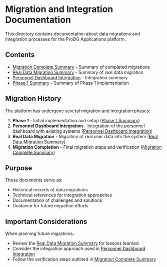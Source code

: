 # Migration and Integration Documentation

This directory contains documentation about data migrations and integration processes for the ProDG Applications platform.

## Contents

- [Migration Complete Summary](./MIGRATION_COMPLETE_SUMMARY.md) - Summary of completed migrations
- [Real Data Migration Summary](./REAL_DATA_MIGRATION_SUMMARY.md) - Summary of real data migration
- [Personnel Dashboard Integration](./PERSONNEL_DASHBOARD_INTEGRATION_SUMMARY.md) - Integration summary
- [Phase 1 Summary](./PHASE_1_SUMMARY.md) - Summary of Phase 1 implementation

## Migration History

The platform has undergone several migration and integration phases:

1. **Phase 1** - Initial implementation and setup ([Phase 1 Summary](./PHASE_1_SUMMARY.md))
2. **Personnel Dashboard Integration** - Integration of the personnel dashboard with existing systems ([Personnel Dashboard Integration](./PERSONNEL_DASHBOARD_INTEGRATION_SUMMARY.md))
3. **Real Data Migration** - Migration of real user data into the system ([Real Data Migration Summary](./REAL_DATA_MIGRATION_SUMMARY.md))
4. **Migration Completion** - Final migration steps and verification ([Migration Complete Summary](./MIGRATION_COMPLETE_SUMMARY.md))

## Purpose

These documents serve as:

- Historical records of data migrations
- Technical references for integration approaches
- Documentation of challenges and solutions
- Guidance for future migration efforts

## Important Considerations

When planning future migrations:

- Review the [Real Data Migration Summary](./REAL_DATA_MIGRATION_SUMMARY.md) for lessons learned
- Consider the integration approach used in [Personnel Dashboard Integration](./PERSONNEL_DASHBOARD_INTEGRATION_SUMMARY.md)
- Follow the verification steps outlined in [Migration Complete Summary](./MIGRATION_COMPLETE_SUMMARY.md) 